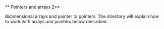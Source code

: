 ** Pointers and arrays 2**

Bidimensional arrays and pointer to pointers. The directory will explain how to work with arrays and pointers below described.